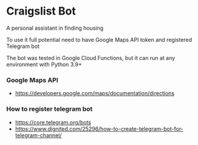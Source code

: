 # Craigslist Bot
A personal assistant in finding housing

To use it full potential need to have Google Maps API token and registered Telegram bot

The bot was tested in Google Cloud Functions, but it can run at any environment with Python 3.9+

### Google Maps API
- https://developers.google.com/maps/documentation/directions

### How to register telegram bot
- https://core.telegram.org/bots
- https://www.dignited.com/25296/how-to-create-telegram-bot-for-telegram-channel/